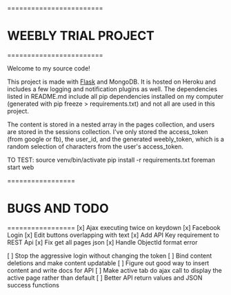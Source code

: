 ========================
# WEEBLY TRIAL PROJECT #
========================

Welcome to my source code!

This project is made with <a href="http://flask.pocoo.org/docs/0.10/tutorial/">Flask</a> and MongoDB. It is hosted on Heroku and includes a few logging and notification plugins as well. The dependencies listed in README.md include all pip dependencies installed on my computer (generated with pip freeze > requirements.txt) and not all are used in this project.

The content is stored in a nested array in the pages collection, and users are stored in the sessions collection. I've only stored the access_token (from google or fb), the user_id, and the generated weebly_token, which is a random selection of characters from the user's access_token.

TO TEST:
source venv/bin/activate
pip install -r requirements.txt 
foreman start web

=================
# BUGS AND TODO #
=================
[x] Ajax executing twice on keydown
[x] Facebook Login
[x] Edit buttons overlapping with text
[x] Add API Key requirement to REST Api
[x] Fix get all pages json
[x] Handle ObjectId format error

[ ] Stop the aggressive login without changing the token
[ ] Bind content deletions and make content updatable
[ ] Figure out good way to insert content and write docs for API
[ ] Make active tab do ajax call to display the active page rather than default
[ ] Better API return values and JSON success functions
